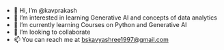 - 👋 Hi, I’m @kavprakash
- 👀 I’m interested in learning Generative AI and concepts of data analytics
- 🌱 I’m currently learning Courses on Python and Generative AI
- 💞️ I’m looking to collaborate 
- 📫 You can reach me at bskavyashree1997@gmail.com

<!---
kavprakash/kavprakash is a ✨ special ✨ repository because its `README.md` (this file) appears on your GitHub profile.
You can click the Preview link to take a look at your changes.
--->
